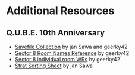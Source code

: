 # Additional Resources

## Q.U.B.E. 10th Anniversary

* [Savefile Collection](https://github.com/micahyoung324/QUBE-10th-Anniversary-Save-Files) by jan Sawa and geerky42
* [Sector 8 Room Names Reference](https://imgur.com/a/2beZuxJ) by geerky42
* [Sector 8 individual room WRs](https://docs.google.com/spreadsheets/d/1Jy4YI8u0owiVOhywh-Y4bhUJL647CFt6qAVfo9ZmozI/edit?usp=sharing) by geerky42
* [Strat Sorting Sheet](https://docs.google.com/spreadsheets/d/10ktV8OpW2szEr3S5cLkfijY-TgBgwWIp71remvccaN4/edit?usp=sharing) by jan Sawa
